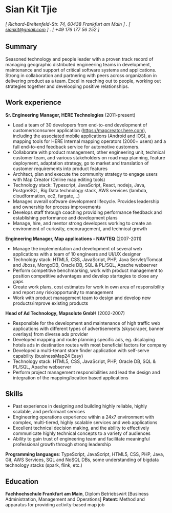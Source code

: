 Sian Kit Tjie
======

###### [ Richard-Breitenfeld-Str. 74, 60438 Frankfurt am Main ] . [ siankit@gmail.com ] . [ +49 176 177 56 252 ]

Summary
---------
Seasoned technology and people leader with a proven track record of managing geographic distributed engineering teams in development, maintenance and support of critical software systems and applications. Strong in collaboration and partnering with peers across organization in delivering product as a team. Excel in reaching out to people, working out strategies together and develooping positive relationships. 

Work experience
---------
**Sr. Engineering Manager, HERE Technologies** (2011-present)
- Lead a team of 30 developers from end-to-end development of customer/consumer application (https://mapcreator.here.com), including the associated mobile applications (Android and iOS), a mapping tools for HERE Internal mapping operators (2000+ users) and a full end-to-end feedback service for automotive customers. 
- Collaborate with product management, other engineering unit, technical customer team, and various stakeholders on road map planning, feature deployment, adaptation strategy, go to market and translation of customer requirements into product features
- Architect, plan and execute the community strategy to engage users with Map Creator (Online map editing tools)
- Technology stack: Typescript, JavaScript, React, nodejs, Java, PostgreSQL, Big Data technology stack, AWS services (lambda, cloudformation, ec2, fargate,...)
- Manages overall software development lifecycle. Provides leadership and ownership for process improvements
- Develops staff through coaching providing performance feedback and establishing performance and development plans
- Manage, hire, and mentor strong developers working to create an environment of curiosity, encouragement, and technical growth

**Engineering Manager, Map applications - NAVTEQ** (2007-2011)
- Manage the implementation and development of several web applications with a team of 10 engineers and UI/UX designer
- Technology stack: HTML5, CSS, JavaScript, PHP, Java Servlet/Tomcat and Jboss, MongoDB, Oracle DB, SQL & PL/SQL, Apache webserver 
- Perform competitive benchmarking, work with product management to position competitive advantages and develop startegies to close any gaps
- Create work plans, cost estimates for work in own area of responsibility and report any risk/opportunity to management
- Work with product management team to design and develop new products/improve existing products

**Head of Ad Technology, Mapsolute GmbH** (2002-2007)
- Responsible for the development and maintenance of high traffic web applications with different types of advertisements (skyscraper, banner overlays) from diverse ads provider
- Developed mapping and route planning specific ads, eg. displaying hotels ads in destination routes with most beneficial factors for company
- Developed a multi-tenant store finder application with self-serve capability (businessMap24 Easy)
- Technology stack: HTML5, CSS, JavaScript, PHP, Oracle DB, SQL & PL/SQL, Apache webserver 
- Perform project management responsibilities and lead the design and integration of the mapping/location based applications

Skills
------
- Past experience in designing and building highly reliable, highly scalable, and performant services
- Engineering operations experience within a 24x7 environment with complex, multi-tiered, highly scalable services and web applications
- Excellent technical decision making, and the ability to effectively communicate highly technical concepts to a variety of audiences
- Ability to gain trust of engineering team and facilitate meaningful professional growth through strong leadership

**Programming languages**: TypeScript, JavaScript, HTML5, CSS, PHP, Java, Git, AWS Services, SQL and NoSQL DBs, some understanding of bigdata technology stacks (spark, flink, etc.)

Education
------
**Fachhochschule Frankfurt am Main**, Diplom Betriebswirt [Business Administration, Management and Operations]
**Patent**: Method and apparatus for providing activity-based map job
